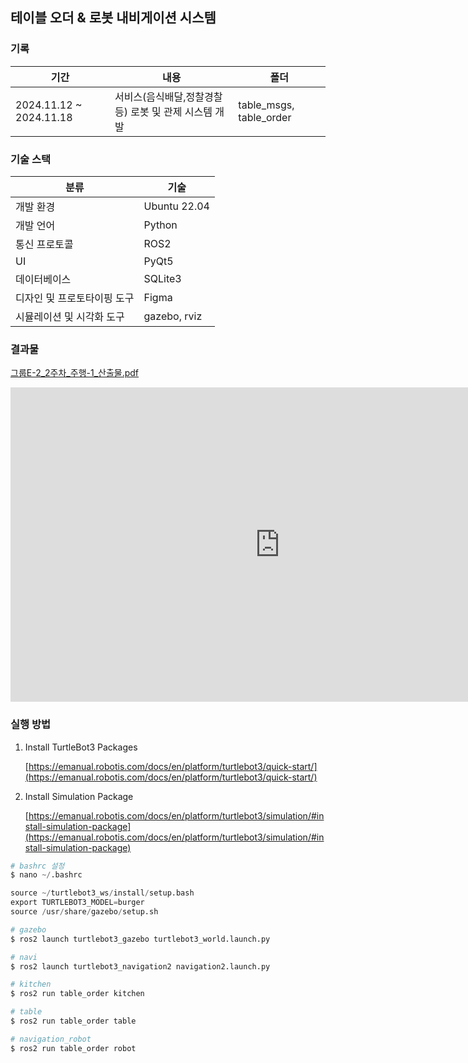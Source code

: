 ## 테이블 오더 & 로봇 내비게이션 시스템

### 기록

| 기간 | 내용 | 폴더 |
| --- | --- | --- |
| 2024.11.12 ~ 2024.11.18 | 서비스(음식배달,정찰경찰 등) 로봇 및 관제 시스템 개발 | table_msgs, table_order |

### 기술 스택

| 분류 | 기술 |
| --- | --- |
| 개발 환경 | Ubuntu 22.04 |
| 개발 언어 | Python |
| 통신 프로토콜 | ROS2 |
| UI | PyQt5 |
| 데이터베이스 | SQLite3 |
| 디자인 및 프로토타이핑 도구 | Figma |
| 시뮬레이션 및 시각화 도구 | gazebo, rviz |

### 결과물

[그룹E-2_2주차_주행-1_산출물.pdf](https://github.com/user-attachments/files/18392405/E-2_2._.-1_.pdf)
<iframe width="862" height="503" src="https://www.youtube.com/embed/J78Z3LMvhc0" title="table-order-service" frameborder="0" allow="accelerometer; autoplay; clipboard-write; encrypted-media; gyroscope; picture-in-picture; web-share" referrerpolicy="strict-origin-when-cross-origin" allowfullscreen></iframe>

### 실행 방법

<aside>

1. Install TurtleBot3 Packages
    
    [https://emanual.robotis.com/docs/en/platform/turtlebot3/quick-start/](https://emanual.robotis.com/docs/en/platform/turtlebot3/quick-start/)
    
2. Install Simulation Package
    
    [https://emanual.robotis.com/docs/en/platform/turtlebot3/simulation/#install-simulation-package](https://emanual.robotis.com/docs/en/platform/turtlebot3/simulation/#install-simulation-package)
    
</aside>

```python
# bashrc 설정
$ nano ~/.bashrc

source ~/turtlebot3_ws/install/setup.bash
export TURTLEBOT3_MODEL=burger
source /usr/share/gazebo/setup.sh
```

```python
# gazebo
$ ros2 launch turtlebot3_gazebo turtlebot3_world.launch.py

# navi
$ ros2 launch turtlebot3_navigation2 navigation2.launch.py

# kitchen 
$ ros2 run table_order kitchen

# table
$ ros2 run table_order table 

# navigation_robot
$ ros2 run table_order robot
```
